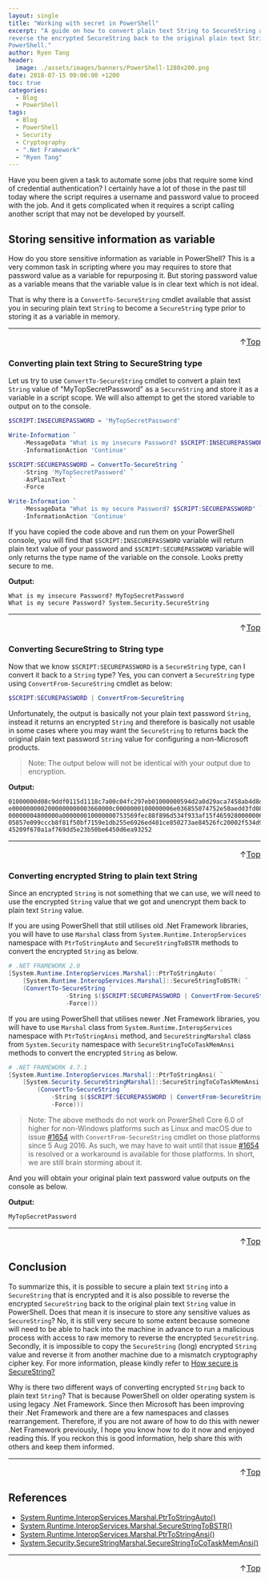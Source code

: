 ```yaml
---
layout: single
title: "Working with secret in PowerShell"
excerpt: "A guide on how to convert plain text String to SecureString and
reverse the encrypted SecureString back to the original plain text String in
PowerShell."
author: Ryen Tang
header:
  image: ./assets/images/banners/PowerShell-1280x200.png
date: 2018-07-15 00:00:00 +1200
toc: true
categories: 
  - Blog
  - PowerShell
tags:
  - Blog
  - PowerShell
  - Security
  - Cryptography
  - ".Net Framework"
  - "Ryen Tang"
---
```


Have you been given a task to automate some jobs that require some kind of
credential authentication? I certainly have a lot of those in the past till
today where the script requires a username and password value to proceed with
the job. And it gets complicated when it requires a script calling another
script that may not be developed by yourself.

## Storing sensitive information as variable 

How do you store sensitive information as variable in PowerShell? This is a
very common task in scripting where you may requires to store that password
value as a variable for repurposing it. But storing password value as a
variable means that the variable value is in clear text which is not ideal.

That is why there is a `ConvertTo-SecureString` cmdlet available that assist
you in securing plain text `String` to become a `SecureString` type prior to
storing it as a variable in memory.

<hr style='margin-top: 0.5em; margin-bottom: 0em; border-top: 1px solid #eaeaea'>
<p style='font-size: 16px; vertical-align: top; text-align: right;'>↑<a href='#top'>Top</a></p>

### Converting plain text String to SecureString type

Let us try to use `ConvertTo-SecureString` cmdlet to convert a plain text
`String` value of "MyTopSecretPassword" as a `SecureString` and store it as a
variable in a script scope. We will also attempt to get the stored variable to
output on to the console. 

```powershell
$SCRIPT:INSECUREPASSWORD = 'MyTopSecretPassword'

Write-Information `
    -MessageData "What is my insecure Password? $SCRIPT:INSECUREPASSWORD" `
    -InformationAction 'Continue'

$SCRIPT:SECUREPASSWORD = ConvertTo-SecureString `
    -String 'MyTopSecretPassword' `
    -AsPlainText `
    -Force

Write-Information `
    -MessageData "What is my secure Password? $SCRIPT:SECUREPASSWORD" `
    -InformationAction 'Continue'
```

If you have copied the code above and run them on your PowerShell console, you
will find that `$SCRIPT:INSECUREPASSWORD` variable will return plain text value
of your password and `$SCRIPT:SECUREPASSWORD` variable will only returns the
type name of the variable on the console. Looks pretty secure to me.

**Output:**
```text
What is my insecure Password? MyTopSecretPassword
What is my secure Password? System.Security.SecureString
```

<hr style='margin-top: 0.5em; margin-bottom: 0em; border-top: 1px solid #eaeaea'>
<p style='font-size: 16px; vertical-align: top; text-align: right;'>↑<a href='#top'>Top</a></p>

### Converting SecureString to String type

Now that we know `$SCRIPT:SECUREPASSWORD` is a `SecureString` type, can I
convert it back to a `String` type? Yes, you can convert a `SecureString` type
using `ConvertFrom-SecureString` cmdlet as below:

```powershell
$SCRIPT:SECUREPASSWORD | ConvertFrom-SecureString
```

Unfortunately, the output is basically not your plain text password `String`,
instead it returns an encrypted `String` and therefore is basically not usable
in some cases where you may want the `SecureString` to returns back the
original plain text password `String` value for configuring a non-Microsoft
products.

> Note: The output below will not be identical with your output due to
encryption.

**Output:**
```text
01000000d08c9ddf0115d1118c7a00c04fc297eb01000000594d2a0d29aca7458ab4d8da81a486b
e0000000002000000000003660000c0000000100000006e036855074752e50aedd3fd08707aa200
00000004800000a000000010000000753569fec88f896d534f933af15f4659280000006211ae529
05857e099cccb8f81f50bf7159e1db255e6926ed481ce850273ae84526fc20002f534d914000000
45209f670a1af769dd5e23b50be6450d6ea93252
```

<hr style='margin-top: 0.5em; margin-bottom: 0em; border-top: 1px solid #eaeaea'>
<p style='font-size: 16px; vertical-align: top; text-align: right;'>↑<a href='#top'>Top</a></p>

### Converting encrypted String to plain text String

Since an encrypted `String` is not something that we can use, we will need to
use the encrypted `String` value that we got and unencrypt them back to plain
text `String` value.

If you are using PowerShell that still utilises old .Net Framework
libraries, you will have to use `Marshal` class from
`System.Runtime.InteropServices` namespace with `PtrToStringAuto` and
`SecureStringToBSTR` methods to convert the encrypted `String` as below.

```powershell
# .NET FRAMEWORK 2.0
[System.Runtime.InteropServices.Marshal]::PtrToStringAuto( `
    [System.Runtime.InteropServices.Marshal]::SecureStringToBSTR( `
    (ConvertTo-SecureString `
                -String $($SCRIPT:SECUREPASSWORD | ConvertFrom-SecureString) `
                -Force)))
```

If you are using PowerShell that utilises newer .Net Framework
libraries, you will have to use `Marshal` class from
`System.Runtime.InteropServices` namespace with `PtrToStringAnsi` method, and
`SecureStringMarshal` class from `System.Security` namespace with
`SecureStringToCoTaskMemAnsi` methods to convert the encrypted `String` as
below.

```powershell
# .NET FRAMEWORK 4.7.1
[System.Runtime.InteropServices.Marshal]::PtrToStringAnsi( `
    [System.Security.SecureStringMarshal]::SecureStringToCoTaskMemAnsi( `
        (ConvertTo-SecureString `
            -String $($SCRIPT:SECUREPASSWORD | ConvertFrom-SecureString) `
            -Force)))
```

> Note: The above methods do not work on PowerShell Core 6.0 of higher for
non-Windows platforms such as Linux and macOS due to issue
[#1654](https://github.com/PowerShell/PowerShell/issues/1654) with
`ConvertFrom-SecureString` cmdlet on those platforms since 5 Aug 2016. As such,
we may have to wait until that issue
[#1654](https://github.com/PowerShell/PowerShell/issues/1654) is resolved
or a workaround is available for those platforms. In short, we are still brain
storming about it.

And you will obtain your original plain text password value outputs on the
console as below.

**Output:**

```text
MyTopSecretPassword
```

<hr style='margin-top: 0.5em; margin-bottom: 0em; border-top: 1px solid #eaeaea'>
<p style='font-size: 16px; vertical-align: top; text-align: right;'>↑<a href='#top'>Top</a></p>

## Conclusion

To summarize this, it is possible to secure a plain text `String` into a
`SecureString` that is encrypted and it is also possible to reverse the
encrypted `SecureString` back to the original plain text `String` value in
PowerShell. Does that mean it is insecure to store any sensitive values as
`SecureString`? No, it is still very secure to some extent because someone
will need to be able to hack into the machine in advance to run a
malicious process with access to raw memory to reverse the encrypted
`SecureString`. Secondly, it is impossible to copy the `SecureString` (long)
encrypted `String` value and reverse it from another machine due to a mismatch
cryptography cipher key. For more information, please kindly refer to [How secure is SecureString?](https://msdn.microsoft.com/en-us/library/system.security.securestring(v=vs.110).aspx#HowSecure)

Why is there two different ways of converting encrypted `String` back to plain
text `String`? That is because PowerShell on older operating system is
using legacy .Net Framework. Since then Microsoft has been improving their
.Net Framework and there are a few namespaces and classes rearrangement.
Therefore, if you are not aware of how to do this with newer .Net Framework
previously, I hope you know how to do it now and enjoyed reading this. If you
reckon this is good information, help share this with others and keep them
informed.

<hr style='margin-top: 0.5em; margin-bottom: 0em; border-top: 1px solid #eaeaea'>
<p style='font-size: 16px; vertical-align: top; text-align: right;'>↑<a href='#top'>Top</a></p>

## References

- [System.Runtime.InteropServices.Marshal.PtrToStringAuto()](https://msdn.microsoft.com/en-us/library/ewyktcaa%28v=vs.110%29.aspx)
- [System.Runtime.InteropServices.Marshal.SecureStringToBSTR()](https://msdn.microsoft.com/en-us/library/system.runtime.interopservices.marshal.securestringtobstr(v=vs.110).aspx)
- [System.Runtime.InteropServices.Marshal.PtrToStringAnsi()](https://msdn.microsoft.com/en-us/library/7b620dhe(v=vs.110).aspx)
- [System.Security.SecureStringMarshal.SecureStringToCoTaskMemAnsi()](https://msdn.microsoft.com/en-us/library/system.security.securestringmarshal.securestringtocotaskmemansi(v=vs.110).aspx)

<hr style='margin-top: 0.5em; margin-bottom: 0em; border-top: 1px solid #eaeaea'>
<p style='font-size: 16px; vertical-align: top; text-align: right;'>↑<a href='#top'>Top</a></p>

